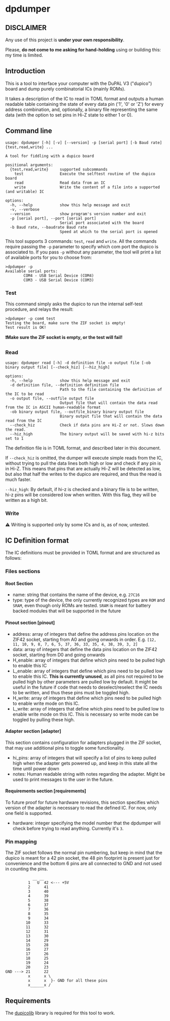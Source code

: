 # dpdumper

## DISCLAIMER

Any use of this project is **under your own responsibility**.

Please, **do not come to me asking for hand-holding** using or building this: my time is limited.

## Introduction

This is a tool to interface your computer with the DuPAL V3 ("dupico") board and dump purely combinatorial ICs (mainly ROMs).

It takes a description of the IC to read in TOML format and outputs a human readable table containing the state of every data pin ('1', '0' or 'Z') for every address combination, and, optionally, a binary file representing the same data (with the option to set pins in Hi-Z state to either 1 or 0).

## Command line

```
usage: dpdumper [-h] [-v] [--version] -p [serial port] [-b Baud rate] {test,read,write} ...

A tool for fiddling with a dupico board

positional arguments:
  {test,read,write}     supported subcommands
    test                Execute the selftest routine of the dupico board
    read                Read data from an IC
    write               Write the content of a file into a supported (and writable) IC

options:
  -h, --help            show this help message and exit
  -v, --verbose
  --version             show program's version number and exit
  -p [serial port], --port [serial port]
                        Serial port associated with the board
  -b Baud rate, --baudrate Baud rate
                        Speed at which to the serial port is opened
```

This tool supports 3 commands: `test`, `read` and `write`. All the commands require passing the `-p` parameter to specify which com port the dupico is associated to. If you pass `-p` without any parameter, the tool will print a list of available ports for you to choose from:

```
>dpdumper -p
Available serial ports:
        COM4 - USB Serial Device (COM4)
        COM3 - USB Serial Device (COM3)
```

### Test
This command simply asks the dupico to run the internal self-test procedure, and relays the result:

```
>dpdumper -p com4 test
Testing the board, make sure the ZIF socket is empty!
Test result is OK!
```

**❗Make sure the ZIF socket is empty, or the test will fail!**

### Read
```
usage: dpdumper read [-h] -d definition file -o output file [-ob binary output file] [--check_hiz] [--hiz_high]

options:
  -h, --help            show this help message and exit
  -d definition file, --definition definition file
                        Path to the file containing the definition of the IC to be read
  -o output file, --outfile output file
                        Output file that will contain the data read from the IC in ASCII human-readable format
  -ob binary output file, --outfile_binary binary output file
                        Binary output file that will contain the data read from the IC
  --check_hiz           Check if data pins are Hi-Z or not. Slows down the read.
  --hiz_high            The binary output will be saved with hi-z bits set to 1
```

The definition file is in TOML format, and described later in this document.

If `--check_hiz` is omitted, the dumper will execute simple reads from the IC, without trying to pull the data lines both high or low and check if any pin is in Hi-Z.
This means that pins that are actually Hi-Z will be detected as low, but also that half the writes to the dupico are required, and thus the read is much faster.

`--hiz_high`: By default, if hi-z is checked and a binary file is to be written, hi-z pins will be considered low when written. With this flag, they will be written as a high bit.

### Write
⚠️ Writing is supported only by some ICs and is, as of now, untested.

## IC Definition format

The IC definitions must be provided in TOML format and are structured as follows:

### Files sections

#### Root Section

- name: string that contains the name of the device, e.g. `27C16`
- type: type of the device, the only currently recognized types are `ROM` and `SRAM`, even though only ROMs are tested. `SRAM` is meant for battery backed modules that will be supported in the future

#### Pinout section \[pinout\]

- address: array of integers that define the address pins location on the ZIF42 socket, starting from A0 and going onwards in order. E.g. `[12, 11, 10, 9, 8, 7, 6, 5, 37, 36, 33, 35, 4, 38, 39, 3, 2]`
- data: array of integers that define the data pins location on the ZIF42 socket, starting from D0 and going onwards
- H_enable: array of integers that define which pins need to be pulled high to enable this IC
- L_enable: array of integers that define which pins need to be pulled low to enable this IC. **This is currently unused**, as all pins not required to be pulled high by other parameters are pulled low by default. It might be useful in the future if code that needs to deselect/reselect the IC needs to be written, and thus these pins must be toggled high.
- H_write: array of integers that define which pins need to be pulled high to enable write mode on this IC.
- L_write: array of integers that define which pins need to be pulled low to enable write mode on this IC. This is necessary so write mode can be toggled by pulling these high.

#### Adapter section \[adapter\]
This section contains configuration for adapters plugged in the ZIF socket, that may use additional pins to toggle some functionality.

- hi_pins: array of integers that will specify a list of pins to keep pulled high when the adapter gets powered up, and keep in this state all the time until power down
- notes: Human readable string with notes regarding the adapter. Might be used to print messages to the user in the future.

#### Requirements section \[requirements\]
To future proof for future hardware revisions, this section specifies which version of the adapter is necessary to read the defined IC. For now, only one field is supported.

- hardware: integer specifying the model number that the dpdumper will check before trying to read anything. Currently it's `3`.

### Pin mapping
The ZIF socket follows the normal pin numbering, but keep in mind that the dupico is meant for a 42 pin socket, the 48 pin footprint is present just for convenience and the bottom 6 pins are all connected to GND and not used in counting the pins.

```
            __ __
          1   U  42 <--- +5V
          2      41
          3      40
          4      39
          5      38  
          6      37
          7      36
          8      35
          9      34
         10      33
         11      32
         12      31
         13      30
         14      29
         15      28
         16      27
         17      26
         18      25
         19      24
         20      23
GND ---> 21      22
          x      x \
          x      x  }- GND for all these pins
          x______x /
```

## Requirements

The [dupicolib](https://github.com/DuPAL-PAL-DUmper/dupicolib) library is required for this tool to work.
